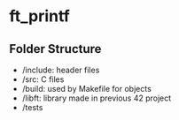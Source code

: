 # ft_printf

## Folder Structure
- /include: header files
- /src: C files
- /build: used by Makefile for objects
- /libft: library made in previous 42 project
- /tests